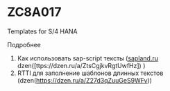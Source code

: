 # ZC8A017
Templates for S/4 HANA

Подробнее
1) Как использовать sap-script тексты ([sapland.ru](https://dzen.ru/a/Z27d3qZuuGeS9WFv) dzen([ttps://dzen.ru/a/ZtsCgjkvRgtUwfHz]) )
2) RTTI для заполнение шаблонов длинных текстов (dzen(https://dzen.ru/a/Z27d3qZuuGeS9WFv))

